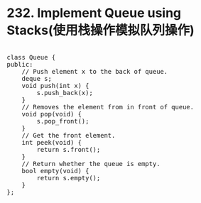 # 232. Implement Queue using Stacks(使用栈操作模拟队列操作)
<pre>

class Queue {
public:
    // Push element x to the back of queue.
    deque<int> s;
    void push(int x) {
        s.push_back(x);
    }
    // Removes the element from in front of queue.
    void pop(void) {
        s.pop_front();
    }
    // Get the front element.
    int peek(void) {
        return s.front();
    }
    // Return whether the queue is empty.
    bool empty(void) {
        return s.empty();
    }
};